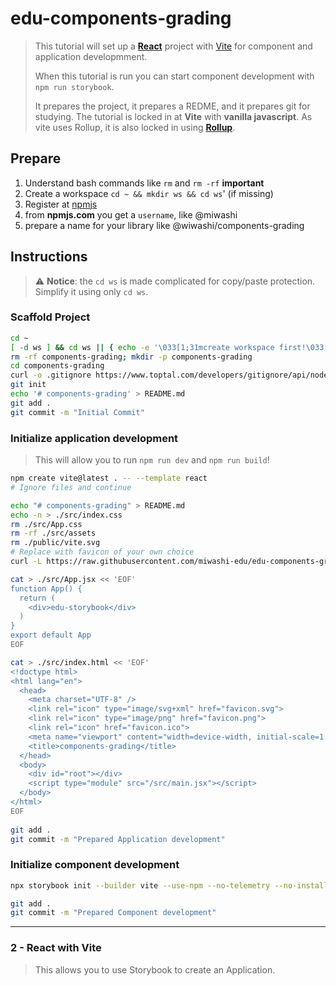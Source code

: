 # edu-components-grading

> This tutorial will set up a **[React](https://react.dev)** project with [Vite](https://vite.dev)
> for component and application developmment.  
> 
> When this tutorial is run you can start component development with `npm run storybook`.
> 
> It prepares the project, it prepares a REDME, and it prepares git for studying.
> The tutorial is locked in at **Vite** with **vanilla javascript**. As vite uses Rollup,
> it is also locked in using **[Rollup](https://rollupjs.org)**.

## Prepare

1. Understand bash commands like `rm` and `rm -rf` **important**
2. Create a workspace `cd ~ && mkdir ws && cd ws`' (if missing)
2. Register at [npmjs](https://www.npmjs.com/signup)
3. from **npmjs.com** you get a `username`, like @miwashi
4. prepare a name for your library like @wiwashi/components-grading

## Instructions

> ⚠️ **Notice**: the `cd ws` is made complicated for copy/paste protection.
> Simplify it using only `cd ws`.

### Scaffold Project

```bash
cd ~
[ -d ws ] && cd ws || { echo -e '\033[1;31mcreate workspace first!\033[0m'; return 1; }
rm -rf components-grading; mkdir -p components-grading
cd components-grading
curl -o .gitignore https://www.toptal.com/developers/gitignore/api/node
git init
echo '# components-grading' > README.md
git add .
git commit -m "Initial Commit"
```

### Initialize application development

> This will allow you to run `npm run dev` and `npm run build`!

```bash
npm create vite@latest . -- --template react
# Ignore files and continue

echo "# components-grading" > README.md
echo -n > ./src/index.css
rm ./src/App.css
rm -rf ./src/assets
rm ./public/vite.svg
# Replace with favicon of your own choice
curl -L https://raw.githubusercontent.com/miwashi-edu/edu-components-grading/main/resources/favicon.svg -o ./public/favicon.svg

cat > ./src/App.jsx << 'EOF'
function App() {
  return (
    <div>edu-storybook</div>
  )
}
export default App
EOF

cat > ./src/index.html << 'EOF'
<!doctype html>
<html lang="en">
  <head>
    <meta charset="UTF-8" />
    <link rel="icon" type="image/svg+xml" href="favicon.svg">
    <link rel="icon" type="image/png" href="favicon.png">
    <link rel="icon" href="favicon.ico">
    <meta name="viewport" content="width=device-width, initial-scale=1.0" />
    <title>components-grading</title>
  </head>
  <body>
    <div id="root"></div>
    <script type="module" src="/src/main.jsx"></script>
  </body>
</html>
EOF
 
git add .
git commit -m "Prepared Application development"
```

### Initialize component development

```bash
npx storybook init --builder vite --use-npm --no-telemetry --no-install 

git add .
git commit -m "Prepared Component development"
```

<hr>

### 2 - React with Vite

> This allows you to use Storybook to create an Application.
